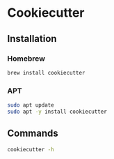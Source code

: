 # Cookiecutter

## Installation

### Homebrew

```sh
brew install cookiecutter
```

### APT

```sh
sudo apt update
sudo apt -y install cookiecutter
```

## Commands

```sh
cookiecutter -h
```
